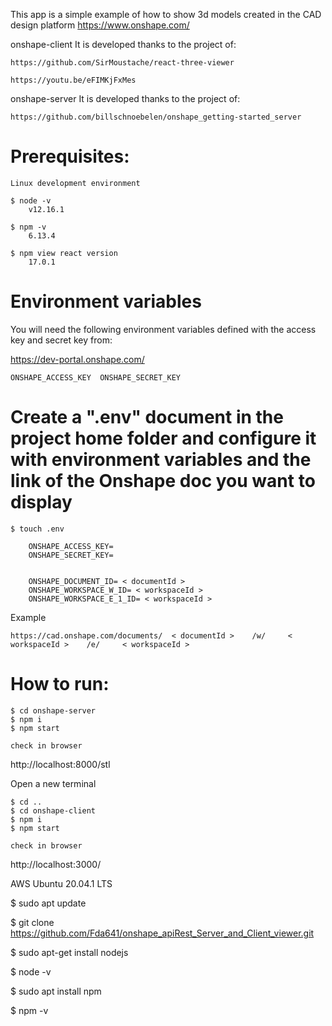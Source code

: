 This app is a simple example of how to show 3d models created in the CAD design platform https://www.onshape.com/


onshape-client
It is developed thanks to the project of: 
    
    https://github.com/SirMoustache/react-three-viewer

    https://youtu.be/eFIMKjFxMes
    
onshape-server
It is developed thanks to the project of: 
    
    https://github.com/billschnoebelen/onshape_getting-started_server

# Prerequisites:
    Linux development environment
    
    $ node -v
        v12.16.1

    $ npm -v
        6.13.4

    $ npm view react version
        17.0.1
        
# Environment variables
You will need the following environment variables defined with the access key and secret key from:

https://dev-portal.onshape.com/

    ONSHAPE_ACCESS_KEY  ONSHAPE_SECRET_KEY

# Create a ".env" document in the project home folder and configure it with environment variables and the link of the Onshape doc you want to display
    $ touch .env

        ONSHAPE_ACCESS_KEY=
        ONSHAPE_SECRET_KEY=


        ONSHAPE_DOCUMENT_ID= < documentId >
        ONSHAPE_WORKSPACE_W_ID= < workspaceId >
        ONSHAPE_WORKSPACE_E_1_ID= < workspaceId >
Example
    
    https://cad.onshape.com/documents/  < documentId >    /w/     < workspaceId >    /e/     < workspaceId >


# How to run:

    $ cd onshape-server
    $ npm i
    $ npm start

    check in browser

http://localhost:8000/stl

Open a new terminal

    $ cd ..
    $ cd onshape-client
    $ npm i
    $ npm start

    check in browser

http://localhost:3000/



AWS Ubuntu 20.04.1 LTS

$ sudo apt update

$ git clone https://github.com/Fda641/onshape_apiRest_Server_and_Client_viewer.git

$ sudo apt-get install nodejs

$ node -v

$ sudo apt install npm

$ npm -v

 